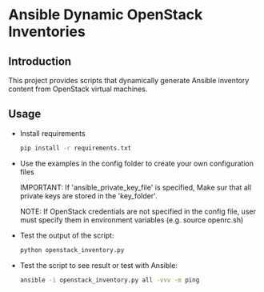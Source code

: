 # Ansible Dynamic OpenStack Inventories

## Introduction

This project provides scripts that dynamically generate Ansible inventory
content from OpenStack virtual machines.

## Usage

- Install requirements
    ```sh
    pip install -r requirements.txt
    ```
- Use the examples in the config folder to create your own configuration files
  
  IMPORTANT: If 'ansible_private_key_file' is specified,
             Make sur that all private keys are stored in the 'key_folder'.

  NOTE: If OpenStack credentials are not specified in the config file, user must 
        specify them in environment variables (e.g. source openrc.sh)

- Test the output of the script:
    ```sh
    python openstack_inventory.py
    ```
- Test the script to see result or test with Ansible:
    ```sh
    ansible -i openstack_inventory.py all -vvv -m ping
    ```
